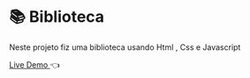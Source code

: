 # 📚 Biblioteca

Neste projeto fiz uma biblioteca usando Html , Css e Javascript

[ Live Demo ](https://jhenriquem.github.io/Biblioteca/) :point_left:
